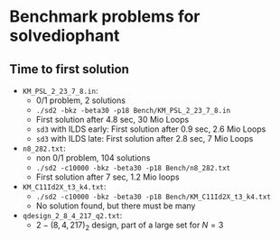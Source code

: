 #  Benchmark problems for solvediophant
## Time to first solution
* `KM_PSL_2_23_7_8.in`:
    - 0/1 problem, 2 solutions
    - `./sd2 -bkz -beta30 -p18 Bench/KM_PSL_2_23_7_8.in`
    - First solution after 4.8 sec, 30 Mio Loops
    - `sd3` with ILDS early: First solution after 0.9 sec, 2.6 Mio Loops
    - `sd3` with ILDS late: First solution after 2.8 sec, 7 Mio Loops
* `n8_282.txt`:
    - non 0/1 problem, 104 solutions
    - `./sd2 -c10000 -bkz -beta30 -p18 Bench/n8_282.txt`
    - First solution after 7 sec, 1.2 Mio loops
* `KM_C11Id2X_t3_k4.txt`:
    - `./sd2 -c10000 -bkz -beta30 -p18 Bench/KM_C11Id2X_t3_k4.txt`
    - No solution found, but there must be many
* `qdesign_2_8_4_217_q2.txt`:
    - $2-(8,4,217)_2$ design, part of a large set for $N=3$
